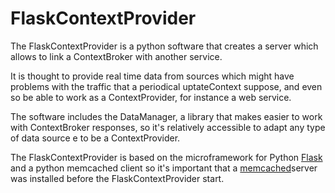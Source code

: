 # FlaskContextProvider

The FlaskContextProvider is a python software that creates a server which allows to link a 
ContextBroker with another service. 

It is thought to provide real time data from sources which might have problems with the 
traffic that a periodical uptateContext suppose, and even so be able to work as a 
ContextProvider, for instance a web service. 

The software includes the DataManager, a library that makes easier to work with ContextBroker
responses, so it's relatively accessible to adapt any type of data source e to be a 
ContextProvider. 

The FlaskContextProvider is based on the microframework for Python [Flask](http://flask.pocoo.org/) and 
a python memcached client so it's important that a [memcached](http://memcached.org/)server was 
installed before the FlaskContextProvider start.

